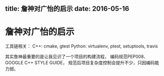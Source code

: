title: 詹神对广怡的启示
date: 2016-05-16
---

# 詹神对广怡的启示

工具链相关：
C++: cmake, gtest
Python: virtualenv, ptest, setuptools, travis

其实詹神最重要的是让我见识了一个项目的构建流程，
编码规范PEP008、GOOGLE C++ STYLE GUIDE，
规范后项目复杂度控制会提升不少，只因编码能力弱。
